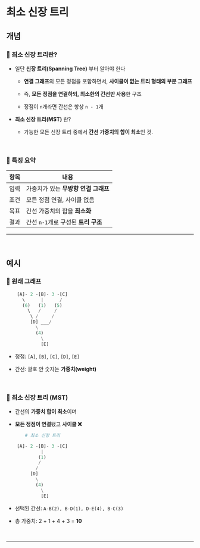 # 최소 신장 트리

## 개념

### 🔷 최소 신장 트리란?

- 일단 **신장 트리(Spanning Tree)** 부터 알아야 한다

    - **연결 그래프**의 모든 정점을 포함하면서, **사이클이 없는 트리 형태의 부분 그래프**

    - 즉, **모든 정점을 연결하되, 최소한의 간선만 사용**한 구조

    - 정점이 `n`개라면 간선은 항상 `n - 1`개

- **최소 신장 트리(MST)** 란?

    - 가능한 모든 신장 트리 중에서 **간선 가중치의 합이 최소**인 것.

<br>

### 🔹 특징 요약

| 항목 | 내용                       |
| -- | ------------------------ |
| 입력 | 가중치가 있는 **무방향 연결 그래프**   |
| 조건 | 모든 정점 연결, 사이클 없음         |
| 목표 | 간선 가중치의 합을 **최소화**       |
| 결과 | 간선 `n-1`개로 구성된 **트리 구조** |
___

<br>

## 예시

### 🔶 원래 그래프
```py  
    [A]- 2 -[B]- 3 -[C]
      \      |      /
      (6)   (1)   (5)
        \   /     /
         \ /     /
         [D] ___/
           \
           (4)
             \
             [E]
```
- 정점: `[A]`, `[B]`, `[C]`, `[D]`, `[E]`

- 간선: 괄호 안 숫자는 **가중치(weight)**

<br>

### 🔷 최소 신장 트리 (MST)

- 간선의 **가중치 합이 최소**이며

- **모든 정점이 연결**됐고 **사이클 ❌**

```py
       # 최소 신장 트리

    [A]- 2 -[B]- 3 -[C]
             |      
            (1)   
            /     
           /     
         [D]
           \
           (4)
             \
             [E]
```

- 선택된 간선: `A-B(2), B-D(1), D-E(4), B-C(3)`

- 총 가중치: 2 + 1 + 4 + 3 = **10**

<br>

___
